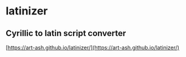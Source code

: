 # latinizer
## Cyrillic to latin script converter
[https://art-ash.github.io/latinizer/](https://art-ash.github.io/latinizer/)
